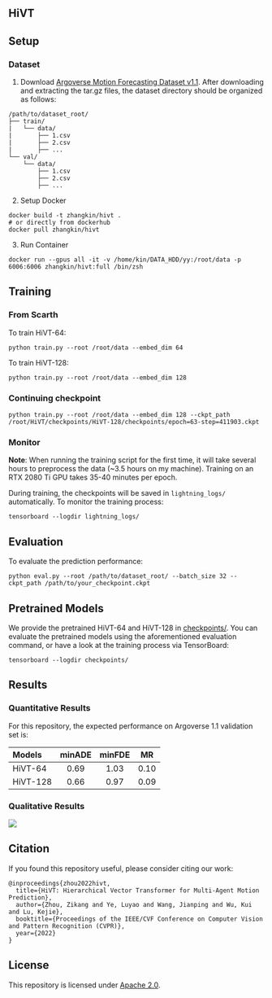 HiVT
---

## Setup

### Dataset

1. Download [Argoverse Motion Forecasting Dataset v1.1](https://www.argoverse.org/av1.html). After downloading and extracting the tar.gz files, the dataset directory should be organized as follows:
  ```
  /path/to/dataset_root/
  ├── train/
  |   └── data/
  |       ├── 1.csv
  |       ├── 2.csv
  |       ├── ...
  └── val/
      └── data/
          ├── 1.csv
          ├── 2.csv
          ├── ...
  ```

2. Setup Docker
  ```
  docker build -t zhangkin/hivt .
  # or directly from dockerhub
  docker pull zhangkin/hivt
  ```

3. Run Container
  ```
  docker run --gpus all -it -v /home/kin/DATA_HDD/yy:/root/data -p 6006:6006 zhangkin/hivt:full /bin/zsh
  ```

## Training

### From Scarth
To train HiVT-64:
```
python train.py --root /root/data --embed_dim 64
```

To train HiVT-128:
```
python train.py --root /root/data --embed_dim 128
```

### Continuing checkpoint

```
python train.py --root /root/data --embed_dim 128 --ckpt_path /root/HiVT/checkpoints/HiVT-128/checkpoints/epoch=63-step=411903.ckpt
```

### Monitor
**Note**: When running the training script for the first time, it will take several hours to preprocess the data (~3.5 hours on my machine). Training on an RTX 2080 Ti GPU takes 35-40 minutes per epoch.

During training, the checkpoints will be saved in `lightning_logs/` automatically. To monitor the training process:
```
tensorboard --logdir lightning_logs/
```

## Evaluation

To evaluate the prediction performance:
```
python eval.py --root /path/to/dataset_root/ --batch_size 32 --ckpt_path /path/to/your_checkpoint.ckpt
```

## Pretrained Models

We provide the pretrained HiVT-64 and HiVT-128 in [checkpoints/](checkpoints). You can evaluate the pretrained models using the aforementioned evaluation command, or have a look at the training process via TensorBoard:
```
tensorboard --logdir checkpoints/
```

## Results

### Quantitative Results

For this repository, the expected performance on Argoverse 1.1 validation set is:

| Models | minADE | minFDE | MR |
| :--- | :---: | :---: | :---: |
| HiVT-64 | 0.69 | 1.03 | 0.10 |
| HiVT-128 | 0.66 | 0.97 | 0.09 |

### Qualitative Results

![](assets/visualization.png)

## Citation

If you found this repository useful, please consider citing our work:

```
@inproceedings{zhou2022hivt,
  title={HiVT: Hierarchical Vector Transformer for Multi-Agent Motion Prediction},
  author={Zhou, Zikang and Ye, Luyao and Wang, Jianping and Wu, Kui and Lu, Kejie},
  booktitle={Proceedings of the IEEE/CVF Conference on Computer Vision and Pattern Recognition (CVPR)},
  year={2022}
}
```

## License

This repository is licensed under [Apache 2.0](LICENSE).

